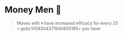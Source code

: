 # Money Men 💸
> Moves with 🌀 have increased efficacy for every 25 <:gold:1058304371940655185> you have
